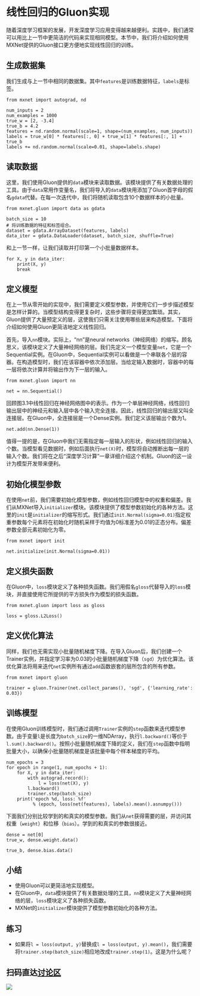 # 线性回归的Gluon实现

随着深度学习框架的发展，开发深度学习应用变得越来越便利。实践中，我们通常可以用比上一节中更简洁的代码来实现相同模型。本节中，我们将介绍如何使用MXNet提供的Gluon接口更方便地实现线性回归的训练。

## 生成数据集

我们生成与上一节中相同的数据集。其中`features`是训练数据特征，`labels`是标签。

```{.python .input  n=2}
from mxnet import autograd, nd

num_inputs = 2
num_examples = 1000
true_w = [2, -3.4]
true_b = 4.2
features = nd.random.normal(scale=1, shape=(num_examples, num_inputs))
labels = true_w[0] * features[:, 0] + true_w[1] * features[:, 1] + true_b
labels += nd.random.normal(scale=0.01, shape=labels.shape)
```

## 读取数据

这里，我们使用Gluon提供的`data`模块来读取数据。该模块提供了有关数据处理的工具。由于`data`常用作变量名，我们将导入的`data`模块用添加了Gluon首字母的假名`gdata`代替。在每一次迭代中，我们将随机读取包含10个数据样本的小批量。

```{.python .input  n=3}
from mxnet.gluon import data as gdata

batch_size = 10
# 将训练数据的特征和标签组合。
dataset = gdata.ArrayDataset(features, labels)
data_iter = gdata.DataLoader(dataset, batch_size, shuffle=True)
```

和上一节一样，让我们读取并打印第一个小批量数据样本。

```{.python .input  n=5}
for X, y in data_iter:
    print(X, y)
    break
```

## 定义模型

在上一节从零开始的实现中，我们需要定义模型参数，并使用它们一步步描述模型是怎样计算的。当模型结构变得更复杂时，这些步骤将变得更加繁琐。其实，Gluon提供了大量预定义的层，这使我们只需关注使用哪些层来构造模型。下面将介绍如何使用Gluon更简洁地定义线性回归。

首先，导入`nn`模块。实际上，“nn”是neural networks（神经网络）的缩写。顾名思义，该模块定义了大量神经网络的层。我们先定义一个模型变量`net`，它是一个Sequential实例。在Gluon中，Sequential实例可以看做是一个串联各个层的容器。在构造模型时，我们在该容器中依次添加层。当给定输入数据时，容器中的每一层将依次计算并将输出作为下一层的输入。

```{.python .input  n=5}
from mxnet.gluon import nn

net = nn.Sequential()
```

回顾图3.1中线性回归在神经网络图中的表示。作为一个单层神经网络，线性回归输出层中的神经元和输入层中各个输入完全连接。因此，线性回归的输出层又叫全连接层。在Gluon中，全连接层是一个Dense实例。我们定义该层输出个数为1。

```{.python .input  n=6}
net.add(nn.Dense(1))
```

值得一提的是，在Gluon中我们无需指定每一层输入的形状，例如线性回归的输入个数。当模型看见数据时，例如后面执行`net(X)`时，模型将自动推断出每一层的输入个数。我们将在之后“深度学习计算”一章详细介绍这个机制。Gluon的这一设计为模型开发带来便利。


## 初始化模型参数

在使用`net`前，我们需要初始化模型参数，例如线性回归模型中的权重和偏差。我们从MXNet导入`initializer`模块。该模块提供了模型参数初始化的各种方法。这里的`init`是`initializer`的缩写形式。我们通过`init.Normal(sigma=0.01)`指定权重参数每个元素将在初始化时随机采样于均值为0标准差为0.01的正态分布。偏差参数全部元素初始化为零。

```{.python .input  n=7}
from mxnet import init

net.initialize(init.Normal(sigma=0.01))
```

## 定义损失函数

在Gluon中，`loss`模块定义了各种损失函数。我们用假名`gloss`代替导入的`loss`模块，并直接使用它所提供的平方损失作为模型的损失函数。

```{.python .input  n=8}
from mxnet.gluon import loss as gloss

loss = gloss.L2Loss()
```

## 定义优化算法

同样，我们也无需实现小批量随机梯度下降。在导入Gluon后，我们创建一个Trainer实例，并指定学习率为0.03的小批量随机梯度下降（`sgd`）为优化算法。该优化算法将用来迭代`net`实例所有通过`add`函数嵌套的层所包含的所有参数。

```{.python .input  n=9}
from mxnet import gluon

trainer = gluon.Trainer(net.collect_params(), 'sgd', {'learning_rate': 0.03})
```

## 训练模型

在使用Gluon训练模型时，我们通过调用`Trainer`实例的`step`函数来迭代模型参数。由于变量`l`是长度为`batch_size`的一维NDArray，执行`l.backward()`等价于`l.sum().backward()`。按照小批量随机梯度下降的定义，我们在`step`函数中指明批量大小，以确保小批量随机梯度是该批量中每个样本梯度的平均。

```{.python .input  n=10}
num_epochs = 3
for epoch in range(1, num_epochs + 1): 
    for X, y in data_iter:
        with autograd.record():
            l = loss(net(X), y)
        l.backward()
        trainer.step(batch_size)
    print('epoch %d, loss: %f'
          % (epoch, loss(net(features), labels).mean().asnumpy()))
```

下面我们分别比较学到的和真实的模型参数。我们从`net`获得需要的层，并访问其权重（`weight`）和位移（`bias`）。学到的和真实的参数很接近。

```{.python .input  n=12}
dense = net[0]
true_w, dense.weight.data()
```

```{.python .input  n=13}
true_b, dense.bias.data()
```

## 小结

* 使用Gluon可以更简洁地实现模型。
* 在Gluon中，`data`模块提供了有关数据处理的工具，`nn`模块定义了大量神经网络的层，`loss`模块定义了各种损失函数。
* MXNet的`initializer`模块提供了模型参数初始化的各种方法。


## 练习

* 如果将`l = loss(output, y)`替换成`l = loss(output, y).mean()`，我们需要将`trainer.step(batch_size)`相应地改成`trainer.step(1)`。这是为什么呢？


## 扫码直达[讨论区](https://discuss.gluon.ai/t/topic/742)

![](../img/qr_linear-regression-gluon.svg)
